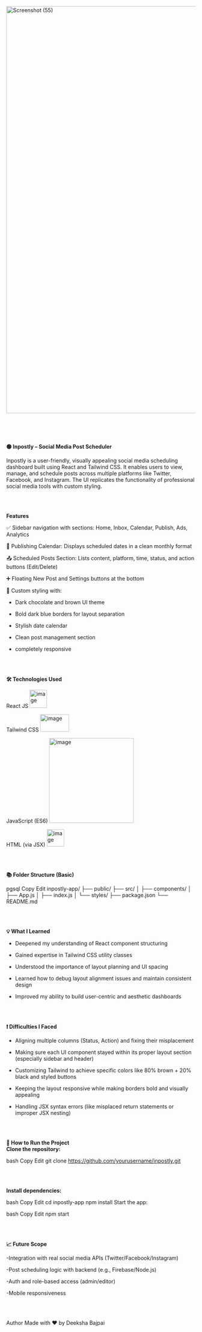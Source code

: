 


<img width="1920" height="1080" alt="Screenshot (55)" src="https://github.com/user-attachments/assets/43d0c859-64e8-4449-96da-0d89399401c4" />

<br> <br> <br>



**🟢 Inpostly – Social Media Post Scheduler**

Inpostly is a user-friendly, visually appealing social media scheduling dashboard built using React and Tailwind CSS. It enables users to view, manage, 
and schedule posts across multiple platforms like Twitter, Facebook, and Instagram. The UI replicates the functionality of professional social media tools with custom styling.

<br> <br>

**Features**

✅ Sidebar navigation with sections: Home, Inbox, Calendar, Publish, Ads, Analytics

📅 Publishing Calendar: Displays scheduled dates in a clean monthly format

📤 Scheduled Posts Section: Lists content, platform, time, status, and action buttons (Edit/Delete)

➕ Floating New Post and Settings buttons at the bottom

🎨 Custom styling with:

- Dark chocolate and brown UI theme

- Bold dark blue borders for layout separation

- Stylish date calendar

- Clean post management section

- completely responsive 

<br> <br>



**🛠️ Technologies Used**

React JS <img width="46" height="48" alt="image" src="https://github.com/user-attachments/assets/f02ee4f9-e809-430d-b939-31924025e691" />


Tailwind CSS <img width="77" height="46" alt="image" src="https://github.com/user-attachments/assets/9ba876cc-307c-4bd6-9fdd-344eb6736445" />


JavaScript (ES6) <img width="225" height="225" alt="image" src="https://github.com/user-attachments/assets/09a29b0d-1507-4cb9-aa73-adf4563c7d76" />


HTML (via JSX) <img width="46" height="46" alt="image" src="https://github.com/user-attachments/assets/682b51f1-fee1-452a-91dd-e5b71101f587" />


<br> <br>


**📚 Folder Structure (Basic)**

pgsql
Copy
Edit
inpostly-app/
├── public/
├── src/
│   ├── components/
│   ├── App.js
│   ├── index.js
│   └── styles/
├── package.json
└── README.md


<br> <br>


**💡 What I Learned**

- Deepened my understanding of React component structuring

- Gained expertise in Tailwind CSS utility classes

- Understood the importance of layout planning and UI spacing

- Learned how to debug layout alignment issues and maintain consistent design

- Improved my ability to build user-centric and aesthetic dashboards

<br> <br>




**❗ Difficulties I Faced**

- Aligning multiple columns (Status, Action) and fixing their misplacement

- Making sure each UI component stayed within its proper layout section (especially sidebar and header)

- Customizing Tailwind to achieve specific colors like 80% brown + 20% black and styled buttons

- Keeping the layout responsive while making borders bold and visually appealing

- Handling JSX syntax errors (like misplaced return statements or improper JSX nesting)

<br> <br>



**🚀 How to Run the Project**
<br> 
**Clone the repository:**

bash
Copy
Edit
git clone https://github.com/yourusername/inpostly.git


<br> <br>

**Install dependencies:**

bash
Copy
Edit
cd inpostly-app
npm install
Start the app:

bash
Copy
Edit
npm start


<br> <br> 



**📈 Future Scope**

-Integration with real social media APIs (Twitter/Facebook/Instagram)

-Post scheduling logic with backend (e.g., Firebase/Node.js)

-Auth and role-based access (admin/editor)

-Mobile responsiveness

 
 
 <br> <br> 
 
 
 
Author
Made with ❤️ by Deeksha Bajpai













